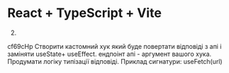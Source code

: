 # React + TypeScript + Vite

2.
cf69cHp
Створити кастомний  хук  який буде повертати відповіді з апі і заміняти useState+ useEffect. ендпоінт апі -   аргумент вашого хука. Продумати логіку типізації відповіді.
Приклад сигнатури:
useFetch<T>(url)

